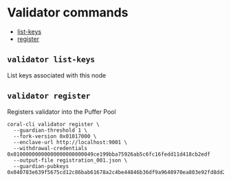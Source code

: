 # Validator commands

 - [list-keys](#validator-list-keys)
 - [register](#validator-register)

## `validator list-keys`
List keys associated with this node

## `validator register`
Registers validator into the Puffer Pool

```
coral-cli validator register \
  --guardian-threshold 1 \
  --fork-version 0x01017000 \
  --enclave-url http://localhost:9001 \
  --withdrawal-credentials 0x01000000000000000000000049ce199bba75926ab5c6fc16fedd11d418cb2edf
  --output-file registration_001.json \
  --guardian-pubkeys 0x040783e639f5675cd12c86bab61678a2c4be44846b36df9a9648970ea803e92fd8dd25c51660b64f61d20fc04c77c34145410496fd923309a5c143b9c5eadd19e7
```